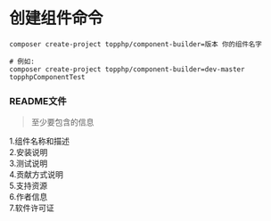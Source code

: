 # 创建组件命令

```shell
composer create-project topphp/component-builder=版本 你的组件名字

# 例如:
composer create-project topphp/component-builder=dev-master topphpComponentTest
```

### README文件

> 至少要包含的信息

1.组件名称和描述  
2.安装说明  
3.测试说明  
4.贡献方式说明  
5.支持资源  
6.作者信息  
7.软件许可证



